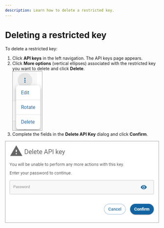 ```yaml
---
description: Learn how to delete a restricted key.
---
```


# Deleting a restricted key

To delete a restricted key:

1. Click **API keys** in the left navigation. The API keys page appears.
2. Click **More options** (vertical ellipses) associated with the restricted key you want to delete and click **Delete**.\
   ![](<../../../../.gitbook/assets/editrestrictedkey (3) (2) (1) (1).png>)
3. Complete the fields in the **Delete API Key** dialog and click **Confirm**.

<div align="left">

<img src="../../../../.gitbook/assets/DeleteKeyPrompt.png" alt="">

</div>
